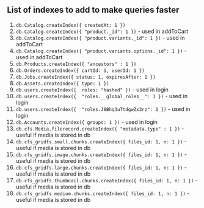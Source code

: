 ## List of indexes to add to make queries faster

1. `db.Catalog.createIndex({ createdAt: 1 })` 
1. `db.Catalog.createIndex({ "product._id": 1 })` - used in addToCart
1. `db.Catalog.createIndex({ "product.variants._id": 1 })` - used in addToCart
1. `db.Catalog.createIndex({ "product.variants.options._id": 1 })` - used in addToCart
1. `db.Products.createIndex({ "ancestors" : 1 })`
1. `db.Orders.createIndex({ cartId: 1, userId: 1 })`
1. `db.Jobs.createIndex({ status: 1, expiresAfter: 1 })`
1. `db.Assets.createIndex({ type: 1 })`
1. `db.users.createIndex({  roles: "hashed" })` - used in login
1. `db.users.createIndex({  "roles.__global_roles__": 1 })` - used in login
1. `db.users.createIndex({  "roles.J8Bhq3uTtdgwZx3rz": 1 })` - used in login
1. `db.Accounts.createIndex({ groups: 1 })` - used in login
1. `db.cfs.Media.filerecord.createIndex({ "metadata.type" : 1 })` - useful if media is stored in db
1. `db.cfs_gridfs.small.chunks.createIndex({ files_id: 1, n: 1 })` - useful if media is stored in db
1. `db.cfs_gridfs.image.chunks.createIndex({ files_id: 1, n: 1 })` - useful if media is stored in db
1. `db.cfs_gridfs.large.chunks.createIndex({ files_id: 1, n: 1 })` - useful if media is stored in db
1. `db.cfs_gridfs.thumbnail.chunks.createIndex({ files_id: 1, n: 1 })` - useful if media is stored in db
1. `db.cfs_gridfs.medium.chunks.createIndex({ files_id: 1, n: 1 })` - useful if media is stored in db
